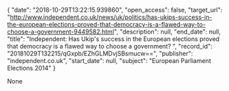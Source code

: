 {
  "date": "2018-10-29T13:22:15.939860", 
  "open_access": false, 
  "target_url": "http://www.independent.co.uk/news/uk/politics/has-ukips-success-in-the-european-elections-proved-that-democracy-is-a-flawed-way-to-choose-a-government-9449582.html", 
  "description": null, 
  "end_date": null, 
  "title": "Independent:  Has Ukip's success in the European elections proved that democracy is a flawed way to choose a government? ", 
  "record_id": "20181029T132215/qGxpb/EZhGLMDvjSBsmucw==", 
  "publisher": "independent.co.uk", 
  "start_date": null, 
  "subject": "European Parliament Elections 2014"
}

None